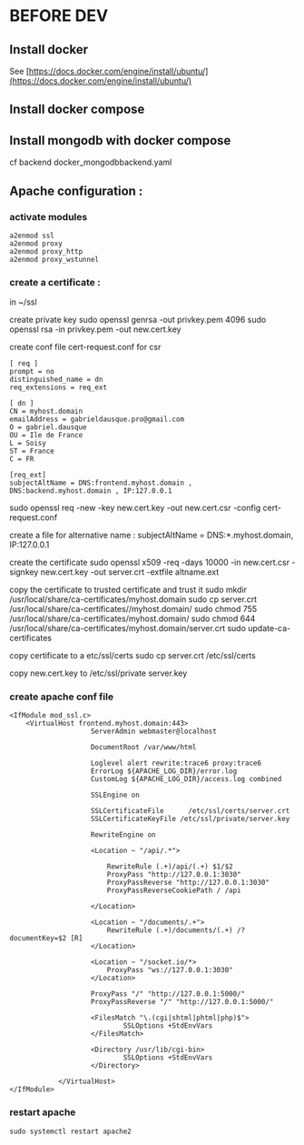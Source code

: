 # BEFORE DEV

## Install docker 

See [https://docs.docker.com/engine/install/ubuntu/](https://docs.docker.com/engine/install/ubuntu/)

## Install docker compose

## Install mongodb with docker compose

cf backend docker_mongodbbackend.yaml

## Apache configuration : 

### activate modules

```
a2enmod ssl
a2enmod proxy
a2enmod proxy_http
a2enmod proxy_wstunnel
```

### create a certificate : 

in ~/ssl

create private key 
sudo openssl genrsa -out privkey.pem 4096
sudo openssl rsa -in privkey.pem -out new.cert.key

create conf file cert-request.conf for csr
```
[ req ]
prompt = no
distinguished_name = dn
req_extensions = req_ext

[ dn ]
CN = myhost.domain
emailAddress = gabrieldausque.pro@gmail.com
O = gabriel.dausque
OU = Ile de France
L = Soisy
ST = France 
C = FR

[req_ext]
subjectAltName = DNS:frontend.myhost.domain , DNS:backend.myhost.domain , IP:127.0.0.1
```

sudo openssl req -new -key new.cert.key -out new.cert.csr -config cert-request.conf

create a file for alternative name : 
subjectAltName = DNS:*.myhost.domain, IP:127.0.0.1

create the certificate 
sudo openssl x509 -req -days 10000 -in new.cert.csr -signkey new.cert.key -out server.crt -extfile altname.ext

copy the certificate to trusted certificate and trust it
sudo mkdir /usr/local/share/ca-certificates/myhost.domain
sudo cp server.crt /usr/local/share/ca-certificates//myhost.domain/
sudo chmod 755 /usr/local/share/ca-certificates/myhost.domain/
sudo chmod 644 /usr/local/share/ca-certificates/myhost.domain/server.crt
sudo update-ca-certificates

copy certificate to a etc/ssl/certs
sudo cp server.crt /etc/ssl/certs

copy new.cert.key to /etc/ssl/private server.key

### create apache conf file

```
<IfModule mod_ssl.c>
	<VirtualHost frontend.myhost.domain:443>
                    ServerAdmin webmaster@localhost
    
                    DocumentRoot /var/www/html
    
                    Loglevel alert rewrite:trace6 proxy:trace6
                    ErrorLog ${APACHE_LOG_DIR}/error.log
                    CustomLog ${APACHE_LOG_DIR}/access.log combined
    
                    SSLEngine on
    
                    SSLCertificateFile      /etc/ssl/certs/server.crt
                    SSLCertificateKeyFile /etc/ssl/private/server.key
    
                    RewriteEngine on
                    
                    <Location ~ "/api/.*">

                        RewriteRule (.+)/api/(.+) $1/$2
                        ProxyPass "http://127.0.0.1:3030"
                        ProxyPassReverse "http://127.0.0.1:3030"
                        ProxyPassReverseCookiePath / /api

                    </Location>
                
                    <Location ~ "/documents/.+">
                        RewriteRule (.+)/documents/(.+) /?documentKey=$2 [R]
                    </Location>
                
                    <Location ~ "/socket.io/*>
                        ProxyPass "ws://127.0.0.1:3030"
                    </Location>
                
                    ProxyPass "/" "http://127.0.0.1:5000/"
                    ProxyPassReverse "/" "http://127.0.0.1:5000/"
            
                    <FilesMatch "\.(cgi|shtml|phtml|php)$">
                            SSLOptions +StdEnvVars
                    </FilesMatch>

                    <Directory /usr/lib/cgi-bin>
                            SSLOptions +StdEnvVars
                    </Directory>
    
            </VirtualHost>
</IfModule>
```

### restart apache 
```
sudo systemctl restart apache2
```









